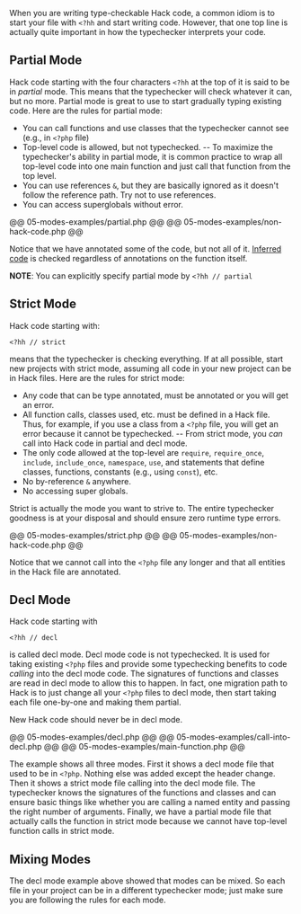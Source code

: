 When you are writing type-checkable Hack code, a common idiom is to start your file with `<?hh` and start writing code. However, that one top line is actually quite important in how the typechecker interprets your code.

## Partial Mode

Hack code starting with the four characters `<?hh` at the top of it is said to be in *partial* mode. This means that the typechecker will check whatever it can, but no more. Partial mode is great to use to start gradually typing existing code. Here are the rules for partial mode:

- You can call functions and use classes that the typechecker cannot see (e.g., in `<?php` file)
- Top-level code is allowed, but not typechecked. 
-- To maximize the typechecker's ability in partial mode, it is common practice to wrap all top-level code into one main function and just call that function from the top level.
- You can use references `&`, but they are basically ignored as it doesn't follow the reference path. Try not to use references. 
- You can access superglobals without error.

@@ 05-modes-examples/partial.php @@
@@ 05-modes-examples/non-hack-code.php @@

Notice that we have annotated some of the code, but not all of it. [Inferred code](../01-types/04-inference.md) is checked regardless of annotations on the function itself.

**NOTE**: You can explicitly specify partial mode by `<?hh // partial`

## Strict Mode

Hack code starting with:

```
<?hh // strict
```

means that the typechecker is checking everything. If at all possible, start new projects with strict mode, assuming all code in your new project can be in Hack files. Here are the rules for strict mode:

- Any code that can be type annotated, must be annotated or you will get an error.
- All function calls, classes used, etc. must be defined in a Hack file. Thus, for example, if you use a class from a `<?php` file, you will get an error because it cannot be typechecked.
-- From strict mode, you *can* call into Hack code in partial and decl mode.
- The only code allowed at the top-level are `require`, `require_once`, `include`, `include_once`, `namespace`, `use`, and statements that define classes, functions, constants (e.g., using `const`), etc.
- No by-reference `&` anywhere.
- No accessing super globals.

Strict is actually the mode you want to strive to. The entire typechecker goodness is at your disposal and should ensure zero runtime type errors.

@@ 05-modes-examples/strict.php @@
@@ 05-modes-examples/non-hack-code.php @@

Notice that we cannot call into the `<?php` file any longer and that all entities in the Hack file are annotated.

## Decl Mode

Hack code starting with

```
<?hh // decl
```

is called decl mode. Decl mode code is not typechecked. It is used for taking existing `<?php` files and provide some typechecking benefits to code *calling* into the decl mode code. The signatures of functions and classes are read in decl mode to allow this to happen. In fact, one migration path to Hack is to just change all your `<?php` files to decl mode, then start taking each file one-by-one and making them partial. 

New Hack code should never be in decl mode.

@@ 05-modes-examples/decl.php @@
@@ 05-modes-examples/call-into-decl.php @@
@@ 05-modes-examples/main-function.php @@

The example shows all three modes. First it shows a decl mode file that used to be in `<?php`. Nothing else was added except the header change. Then it shows a strict mode file calling into the decl mode file. The typechecker knows the signatures of the functions and classes and can ensure basic things like whether you are calling a named entity and passing the right number of arguments. Finally, we have a partial mode file that actually calls the function in strict mode because we cannot have top-level function calls in strict mode.

## Mixing Modes

The decl mode example above showed that modes can be mixed. So each file in your project can be in a different typechecker mode; just make sure you are following the rules for each mode.

